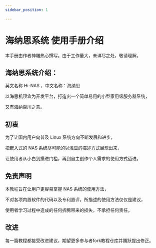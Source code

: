```yaml
---
sidebar_position: 1

---
```


# 海纳思系统 使用手册介绍

本手册由作者神雕热心撰写。由于工作量大，未详尽之处，敬请理解。

## 海纳思系统介绍：

英文名称 Hi-NAS ，中文名称：海纳思 

以海思机顶盒为开发平台，打造出一个简单易用的小型家用级服务器系统，

又有海纳百川之意。

## 初衷

为了让国内用户向普及 Linux 系统方向不断发展和进步，

把嵌入式的 NAS 系统尽可能的以浅显的描述方式展现出来，

让使用者从小白到摸进门槛，再到自主创作个人需求的使用方式迈进。

## 免责声明

本教程旨在让用户更容易掌握 NAS 系统的使用方法，

不对各项内置软件的代码以及专利置评，所描述的使用方法仅仅是建议，

使用者学习过程中造成的任何折腾带来的损失，不承担任何责任。

## 改进

每一篇教程都接受改进建议，期望更多参与者fork教程仓库并踊跃提出修正。